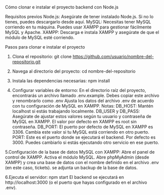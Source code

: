 Cómo clonar e instalar el proyecto backend con Node.js

Requisitos previos
Node.js: Asegúrate de tener instalado Node.js. Si no lo tienes, puedes descargarlo desde aquí.
MySQL: Necesitas tener MySQL corriendo en tu máquina. Puedes usar XAMPP para gestionar fácilmente MySQL y Apache.
XAMPP: Descarga e instala XAMPP y asegúrate de que el módulo de MySQL esté corriendo.

Pasos para clonar e instalar el proyecto

1. Clona el repositorio:
    git clone https://github.com/usuario/nombre-del-repositorio.git

2. Navega al directorio del proyecto:
    cd nombre-del-repositorio

3. Instala las dependencias necesarias:
    npm install

4. Configurar variables de entorno:
    En el directorio raíz del proyecto, encontrarás un archivo llamado .env.example. Debes copiar este archivo y renombrarlo como .env
    Ajusta los datos del archivo .env de acuerdo con tu configuración de MySQL en XAMPP.
    Notas:
        DB_HOST: Mantén localhost si estás trabajando localmente.
        DB_USER y DB_PASS: Asegúrate de ajustar estos valores según tu usuario y contraseña de MySQL en XAMPP. El valor por defecto en XAMPP es root sin contraseña.
        DB_PORT: El puerto por defecto de MySQL en XAMPP es 3306. Cambia este valor si tu MySQL está corriendo en otro puerto.
        PORT: Este es el puerto donde se ejecutará el backend. Por defecto es 3000. Puedes cambiarlo si estás ejecutando otro servicio en ese puerto.

5.Configuración de la base de datos MySQL con XAMPP:
    Abre el panel de control de XAMPP.
    Activa el módulo MySQL.
    Abre phpMyAdmin (desde XAMPP) y crea una base de datos con el nombre definido en el archivo .env (en este caso, tickets). se adjunta un backup de la base de datos.

6.Ejecuta el servidor:
    npm start
    El backend se ejecutará en http://localhost:3000 (o el puerto que hayas configurado en el archivo .env).


